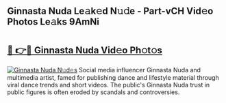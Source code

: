 ## Ginnasta Nuda Le𝚊k𝚎d N𝚞𝚍e - Part-vCH Vid𝚎o Photos Le𝚊ks 9AmNi

# <h2><a href="http://fbezly.evod.top/?m=Ginnasta+Nuda">🔗 👉🔴 Ginnasta Nuda Vid𝚎o Ph𝚘t𝚘s</a></h2>

[![Ginnasta Nuda N𝚞d𝚎s](https://i.imgur.com/8V9OHl7.gif)](http://fbezly.evod.top/?m=Ginnasta+Nuda)
Social media influencer Ginnasta Nuda and multimedia artist, famed for publishing dance and lifestyle material through viral dance trends and short videos. The public's Ginnasta Nuda trust in public figures is often eroded by scandals and controversies. 

